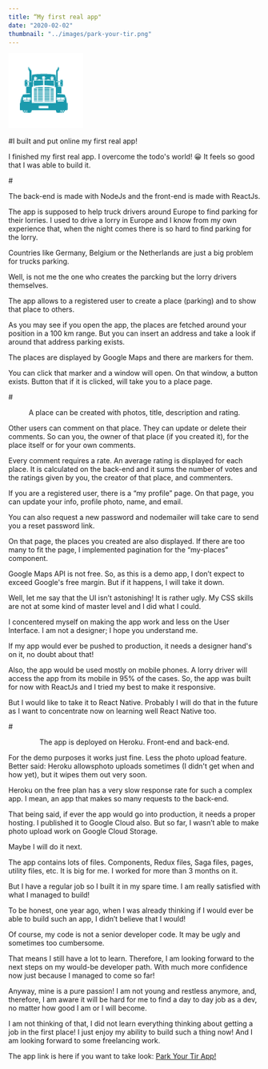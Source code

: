 ```yaml
---
title: “My first real app"
date: "2020-02-02"
thumbnail: "../images/park-your-tir.png"
---
```


![Gatsby](../images/park-your-tir.png)

#I built and put online my first real app!

I finished my first real app. I overcome the todo's world! 😀 It feels so good that I was able to build it.

#<center>The back-end is made with NodeJs and the front-end is made with ReactJs.</center>

The app is supposed to help truck drivers around Europe to find parking for their lorries.
I used to drive a lorry in Europe and I know from my own experience that, when the night comes there is so hard to find parking for the lorry.

Countries like Germany, Belgium or the Netherlands are just a big problem for trucks parking.

Well, is not me the one who creates the parcking but the lorry drivers themselves.

The app allows to a registered user to create a place (parking) and to show that place to others.

As you may see if you open the app, the places are fetched around your position in a 100 km range. But you can insert an address and take a look if around that address parking exists.

The places are displayed by Google Maps and there are markers for them.

You can click that marker and a window will open. On that window, a button exists. Button that if it is clicked, will take you to a place page.

#<center>A place can be created with photos, title, description and rating.</center>

Other users can comment on that place. They can update or delete their comments. So can you, the owner of that place (if you created it), for the place itself or for your own comments.

Every comment requires a rate. An average rating is displayed for each place. It is calculated on the back-end and it sums the number of votes and the ratings given by you, the creator of that place, and commenters.

If you are a registered user, there is a “my profile” page. On that page, you can update your info, profile photo, name, and email.

You can also request a new password and nodemailer will take care to send you a reset password link.

On that page, the places you created are also displayed. If there are too many to fit the page, I implemented pagination for the “my-places” component.

Google Maps API is not free. So, as this is a demo app, I don’t expect to exceed Google's free margin. But if it happens, I will take it down.

Well, let me say that the UI isn’t astonishing! It is rather ugly. My CSS skills are not at some kind of master level and I did what I could.

I concentered myself on making the app work and less on the User Interface. I am not a designer; I hope you understand me.

If my app would ever be pushed to production, it needs a designer hand's on it, no doubt about that!

Also, the app would be used mostly on mobile phones. A lorry driver will access the app from its mobile in 95% of the cases. So, the app was built for now with ReactJs and I tried my best to make it responsive.

But I would like to take it to React Native. Probably I will do that in the future as I want to concentrate now on learning well React Native too.

#<center>The app is deployed on Heroku. Front-end and back-end.</center>

For the demo purposes it works just fine. Less the photo upload feature. Better said: Heroku allowsphoto uploads sometimes (I didn't get when and how yet), but it wipes them out very soon.

Heroku on the free plan has a very slow response rate for such a complex app. I mean, an app that makes so many requests to the back-end.

That being said, if ever the app would go into production, it needs a proper hosting.
I published it to Google Cloud also. But so far, I wasn’t able to make photo upload work on Google Cloud Storage.

Maybe I will do it next.

The app contains lots of files. Components, Redux files, Saga files, pages, utility files, etc. It is big for me.
I worked for more than 3 months on it.

But I have a regular job so I built it in my spare time.
I am really satisfied with what I managed to build!

To be honest, one year ago, when I was already thinking if I would ever be able to build such an app, I didn’t believe that I would!

Of course, my code is not a senior developer code. It may be ugly and sometimes too cumbersome.

That means I still have a lot to learn. Therefore, I am looking forward to the next steps on my would-be developer path. With much more confidence now just because I managed to come so far!

Anyway, mine is a pure passion! I am not young and restless anymore, and, therefore, I am aware it will be hard for me to find a day to day job as a dev, no matter how good I am or I will become.

I am not thinking of that, I did not learn everything thinking about getting a job in the first place! I just enjoy my ability to build such a thing now! And I am looking forward to some freelancing work.

The app link is here if you want to take look:
<a href="https://park-your-tir.netlify.app/" target="_blank">Park Your Tir App!</a>
